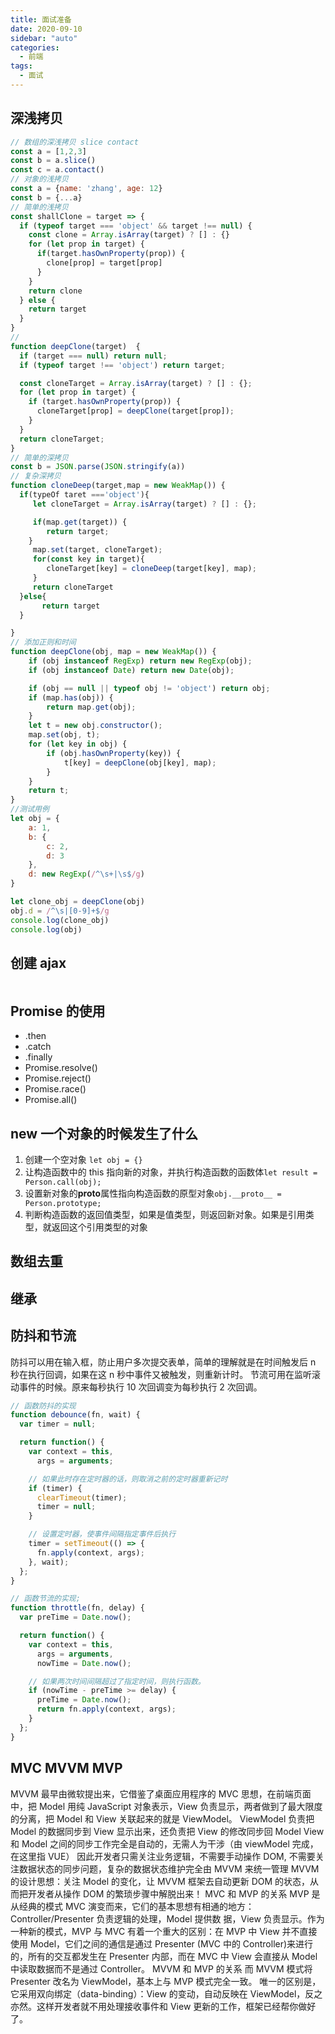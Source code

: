 ```yaml
---
title: 面试准备
date: 2020-09-10
sidebar: "auto"
categories:
  - 前端
tags:
  - 面试
---
```


## 深浅拷贝

```js
// 数组的深浅拷贝 slice contact
const a = [1,2,3]
const b = a.slice()
const c = a.contact()
// 对象的浅拷贝
const a = {name: 'zhang', age: 12}
const b = {...a}
// 简单的浅拷贝
const shallClone = target => {
  if (typeof target === 'object' && target !== null) {
    const clone = Array.isArray(target) ? [] : {}
    for (let prop in target) {
      if(target.hasOwnProperty(prop)) {
        clone[prop] = target[prop]
      }
    }
    return clone
  } else {
    return target
  }
}
//
function deepClone(target)  {
  if (target === null) return null;
  if (typeof target !== 'object') return target;

  const cloneTarget = Array.isArray(target) ? [] : {};
  for (let prop in target) {
    if (target.hasOwnProperty(prop)) {
      cloneTarget[prop] = deepClone(target[prop]);
    }
  }
  return cloneTarget;
}
// 简单的深拷贝
const b = JSON.parse(JSON.stringify(a))
// 复杂深拷贝
function cloneDeep(target,map = new WeakMap()) {
  if(typeOf taret ==='object'){
     let cloneTarget = Array.isArray(target) ? [] : {};

     if(map.get(target)) {
        return target;
    }
     map.set(target, cloneTarget);
     for(const key in target){
        cloneTarget[key] = cloneDeep(target[key], map);
     }
     return cloneTarget
  }else{
       return target
  }

}
// 添加正则和时间
function deepClone(obj, map = new WeakMap()) {
    if (obj instanceof RegExp) return new RegExp(obj);
    if (obj instanceof Date) return new Date(obj);

    if (obj == null || typeof obj != 'object') return obj;
    if (map.has(obj)) {
        return map.get(obj);
    }
    let t = new obj.constructor();
    map.set(obj, t);
    for (let key in obj) {
        if (obj.hasOwnProperty(key)) {
            t[key] = deepClone(obj[key], map);
        }
    }
    return t;
}
//测试用例
let obj = {
    a: 1,
    b: {
        c: 2,
        d: 3
    },
    d: new RegExp(/^\s+|\s$/g)
}

let clone_obj = deepClone(obj)
obj.d = /^\s|[0-9]+$/g
console.log(clone_obj)
console.log(obj)

```

## 创建 ajax

```js
```

## Promise 的使用

- .then
- .catch
- .finally
- Promise.resolve()
- Promise.reject()
- Promise.race()
- Promise.all()

## new 一个对象的时候发生了什么

1. 创建一个空对象 `let obj = {}`
2. 让构造函数中的 this 指向新的对象，并执行构造函数的函数体`let result = Person.call(obj);`
3. 设置新对象的**proto**属性指向构造函数的原型对象`obj.__proto__ = Person.prototype;`
4. 判断构造函数的返回值类型，如果是值类型，则返回新对象。如果是引用类型，就返回这个引用类型的对象

## 数组去重

## 继承

## 防抖和节流

防抖可以用在输入框，防止用户多次提交表单，简单的理解就是在时间触发后 n 秒在执行回调，如果在这 n 秒中事件又被触发，则重新计时。
节流可用在监听滚动事件的时候。原来每秒执行 10 次回调变为每秒执行 2 次回调。

```js
// 函数防抖的实现
function debounce(fn, wait) {
  var timer = null;

  return function() {
    var context = this,
      args = arguments;

    // 如果此时存在定时器的话，则取消之前的定时器重新记时
    if (timer) {
      clearTimeout(timer);
      timer = null;
    }

    // 设置定时器，使事件间隔指定事件后执行
    timer = setTimeout(() => {
      fn.apply(context, args);
    }, wait);
  };
}

// 函数节流的实现;
function throttle(fn, delay) {
  var preTime = Date.now();

  return function() {
    var context = this,
      args = arguments,
      nowTime = Date.now();

    // 如果两次时间间隔超过了指定时间，则执行函数。
    if (nowTime - preTime >= delay) {
      preTime = Date.now();
      return fn.apply(context, args);
    }
  };
}
```

## MVC MVVM MVP

MVVM 最早由微软提出来，它借鉴了桌面应用程序的 MVC 思想，在前端页面中，把 Model 用纯 JavaScript 对象表示，View 负责显示，两者做到了最大限度的分离，把 Model 和 View 关联起来的就是 ViewModel。
ViewModel 负责把 Model 的数据同步到 View 显示出来，还负责把 View 的修改同步回 Model
View 和 Model 之间的同步工作完全是自动的，无需人为干涉（由 viewModel 完成，在这里指 VUE）
因此开发者只需关注业务逻辑，不需要手动操作 DOM, 不需要关注数据状态的同步问题，复杂的数据状态维护完全由 MVVM 来统一管理
MVVM 的设计思想：关注 Model 的变化，让 MVVM 框架去自动更新 DOM 的状态，从而把开发者从操作 DOM 的繁琐步骤中解脱出来！
MVC 和 MVP 的关系
MVP 是从经典的模式 MVC 演变而来，它们的基本思想有相通的地方：Controller/Presenter 负责逻辑的处理，Model 提供数 据，View 负责显示。作为一种新的模式，MVP 与 MVC 有着一个重大的区别：在 MVP 中 View 并不直接使用 Model，它们之间的通信是通过 Presenter (MVC 中的 Controller)来进行的，所有的交互都发生在 Presenter 内部，而在 MVC 中 View 会直接从 Model 中读取数据而不是通过 Controller。
MVVM 和 MVP 的关系
而 MVVM 模式将 Presenter 改名为 ViewModel，基本上与 MVP 模式完全一致。 唯一的区别是，它采用双向绑定（data-binding）：View 的变动，自动反映在 ViewModel，反之亦然。这样开发者就不用处理接收事件和 View 更新的工作，框架已经帮你做好了。
